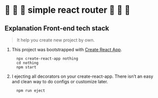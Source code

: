 # 🐾 	🐾 	🐾  simple react router 🐾 	🐾 	🐾

## Explanation Front-end tech stack

> It help you create new project by own.

1. This project was bootstrapped with [Create React App](https://github.com/facebook/create-react-app).

    ```
      npx create-react-app nothing
      cd nothing
      npm start
    ```
2. I ejecting all decorators on your create-react-app. There isn’t an easy and clean way to do configs or customize later.

    ```
      npm run eject
    ```